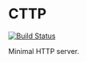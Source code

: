 CTTP
=====
[![Build Status](https://travis-ci.org/ssbx/cttp.svg?branch=master)](https://travis-ci.org/ssbx/cttp)

Minimal HTTP server.
